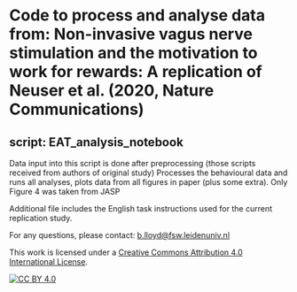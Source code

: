 # Code to process and analyse data from: Non-invasive vagus nerve stimulation and the motivation to work for rewards: A replication of Neuser et al. (2020, Nature Communications)

## script: EAT_analysis_notebook

Data input into this script is done after preprocessing (those scripts received from authors of original study)
Processes the behavioural data and runs all analyses, plots data from all figures in paper (plus some extra). Only Figure 4 was taken from JASP

Additional file includes the English task instructions used for the current replication study.

For any questions, please contact: b.lloyd@fsw.leidenuniv.nl


This work is licensed under a
[Creative Commons Attribution 4.0 International License][cc-by].

[![CC BY 4.0][cc-by-image]][cc-by]

[cc-by]: http://creativecommons.org/licenses/by/4.0/
[cc-by-image]: https://i.creativecommons.org/l/by/4.0/88x31.png
[cc-by-shield]: https://img.shields.io/badge/License-CC%20BY%204.0-lightgrey.svg




